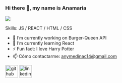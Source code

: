 ### Hi there 👋, my name is Anamaria
![](https://media-exp1.licdn.com/dms/image/C4E16AQEH-qxXhMGS7g/profile-displaybackgroundimage-shrink_200_800/0/1652146584253?e=1658361600&v=beta&t=zRRUCaZcrM-E-O_pWOhkD3n-vRhiienhwWz_ho2EbI0)


Skills: JS / REACT / HTML / CSS

- 🔭 I’m currently working on Burger-Queen API 
- 🌱 I’m currently learning React 
- ⚡ Fun fact: I love Harry Potter 
- 📫 Cómo contactarme: anymedinac14@gmail.com 

[<img src='https://cdn.jsdelivr.net/npm/simple-icons@3.0.1/icons/github.svg' alt='github' height='40'>](https://github.com/AnamariaMC)  [<img src='https://cdn.jsdelivr.net/npm/simple-icons@3.0.1/icons/linkedin.svg' alt='linkedin' height='40'>](https://www.linkedin.com/in/anamariamc/)  
